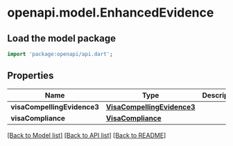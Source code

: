 # openapi.model.EnhancedEvidence

## Load the model package
```dart
import 'package:openapi/api.dart';
```

## Properties
Name | Type | Description | Notes
------------ | ------------- | ------------- | -------------
**visaCompellingEvidence3** | [**VisaCompellingEvidence3**](VisaCompellingEvidence3.md) |  | [optional] 
**visaCompliance** | [**VisaCompliance**](VisaCompliance.md) |  | [optional] 

[[Back to Model list]](../README.md#documentation-for-models) [[Back to API list]](../README.md#documentation-for-api-endpoints) [[Back to README]](../README.md)


